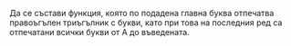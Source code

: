 Да се състави функция, която по подадена главна буква отпечатва правоъгълен триъгълник с букви, като при това на последния ред са отпечатани всички букви от А до въведената.
